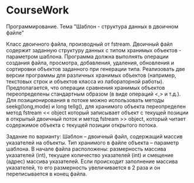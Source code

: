 # CourseWork
Программирование. Тема "Шаблон - структура данных в двоичном файле"

Класс двоичного файла, производный от fstream. Двоичный файл содержит заданную структуру данных
с типом хранимых объектов - параметром шаблона. Программа должна выполнять операции создания файла, просмотра, добавления, удаления, 
обновления и сортировки объектов заданного при генерации типа.
Реализовать две версии программы для различных хранимых объектов (например, текстовых строк и объектов класса из лабораторной работы). 
Предполагается, что операции сравнения хранимых объектов переопределены стандартным образом (в виде операций <,> и т.д.). 
Для позиционирования в потоке можно использовать методы seekg(long,mode) и long tellg(), 
для хранимого объекта переопределен метод fstream << object который записывает объект с текущей позиции в открытый двоичный поток 
и метод fstream >> object, который читает содержимое объекта с текущей позиции открытого потока.

Задание по варианту:
Шаблон – двоичный файл, содержащий массив указателей на объекты. Тип хранимого 
в файле объекта – параметр шаблона. В начале файла расположены: размерность
массива указателей (int), текущее количество указателей (int) и смещение (адрес)
массива указателей. Если происходит заполнение массива указателей, то его
размерность увеличивается в 2 раза и он переписывается в конец файла.
